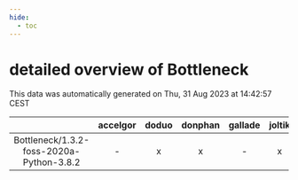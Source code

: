 ```yaml
---
hide:
  - toc
---
```


detailed overview of Bottleneck
===============================


This data was automatically generated on Thu, 31 Aug 2023 at 14:42:57 CEST  

| |accelgor|doduo|donphan|gallade|joltik|skitty|swalot|victini|
| :---: | :---: | :---: | :---: | :---: | :---: | :---: | :---: | :---: |
|Bottleneck/1.3.2-foss-2020a-Python-3.8.2|-|x|x|-|x|x|x|x|
